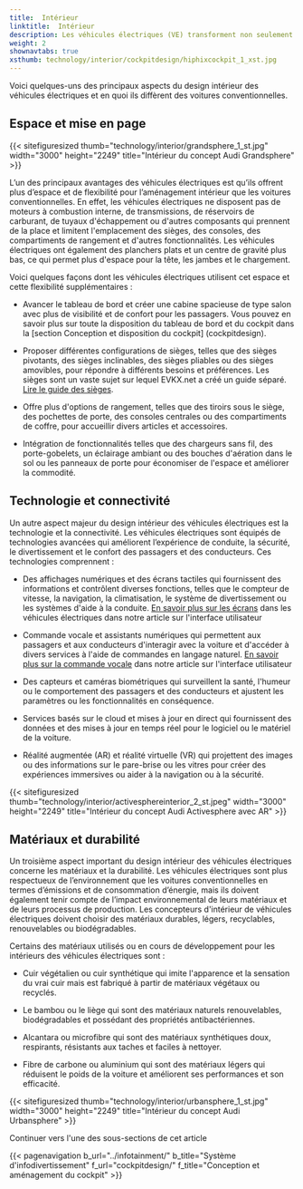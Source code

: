 ```yaml
---
title:  Intérieur
linktitle:  Intérieur
description: Les véhicules électriques (VE) transforment non seulement notre façon de conduire, mais également la façon dont nous concevons les intérieurs des voitures. Les véhicules électriques offrent de nouvelles possibilités et de nouveaux défis aux designers d’intérieur automobiles, qui doivent trouver un équilibre entre fonctionnalité, confort, esthétique et durabilité.
weight: 2
shownavtabs: true
xsthumb: technology/interior/cockpitdesign/hiphixcockpit_1_xst.jpg
---
```

<!-- markdownlint-disable MD033 -->

Voici quelques-uns des principaux aspects du design intérieur des véhicules électriques et en quoi ils diffèrent des voitures conventionnelles.

## Espace et mise en page

{{< sitefiguresized thumb="technology/interior/grandsphere_1_st.jpg" width="3000" height="2249" title="Intérieur du concept Audi Grandsphere" >}}

L’un des principaux avantages des véhicules électriques est qu’ils offrent plus d’espace et de flexibilité pour l’aménagement intérieur que les voitures conventionnelles. En effet, les véhicules électriques ne disposent pas de moteurs à combustion interne, de transmissions, de réservoirs de carburant, de tuyaux d'échappement ou d'autres composants qui prennent de la place et limitent l'emplacement des sièges, des consoles, des compartiments de rangement et d'autres fonctionnalités. Les véhicules électriques ont également des planchers plats et un centre de gravité plus bas, ce qui permet plus d'espace pour la tête, les jambes et le chargement.

Voici quelques façons dont les véhicules électriques utilisent cet espace et cette flexibilité supplémentaires :

- Avancer le tableau de bord et créer une cabine spacieuse de type salon avec plus de visibilité et de confort pour les passagers. Vous pouvez en savoir plus sur toute la disposition du tableau de bord et du cockpit dans la [section Conception et disposition du cockpit] (cockpitdesign).

- Proposer différentes configurations de sièges, telles que des sièges pivotants, des sièges inclinables, des sièges pliables ou des sièges amovibles, pour répondre à différents besoins et préférences. Les sièges sont un vaste sujet sur lequel EVKX.net a créé un guide séparé. [Lire le guide des sièges](../seats/).

- Offre plus d'options de rangement, telles que des tiroirs sous le siège, des pochettes de porte, des consoles centrales ou des compartiments de coffre, pour accueillir divers articles et accessoires.

- Intégration de fonctionnalités telles que des chargeurs sans fil, des porte-gobelets, un éclairage ambiant ou des bouches d'aération dans le sol ou les panneaux de porte pour économiser de l'espace et améliorer la commodité.

## Technologie et connectivité

Un autre aspect majeur du design intérieur des véhicules électriques est la technologie et la connectivité. Les véhicules électriques sont équipés de technologies avancées qui améliorent l’expérience de conduite, la sécurité, le divertissement et le confort des passagers et des conducteurs. Ces technologies comprennent :

- Des affichages numériques et des écrans tactiles qui fournissent des informations et contrôlent diverses fonctions, telles que le compteur de vitesse, la navigation, la climatisation, le système de divertissement ou les systèmes d'aide à la conduite. [En savoir plus sur les écrans](../userinterface/screens/) dans les véhicules électriques dans notre article sur l'interface utilisateur

- Commande vocale et assistants numériques qui permettent aux passagers et aux conducteurs d'interagir avec la voiture et d'accéder à divers services à l'aide de commandes en langage naturel. [En savoir plus sur la commande vocale](../userinterface/screens/) dans notre article sur l'interface utilisateur

- Des capteurs et caméras biométriques qui surveillent la santé, l'humeur ou le comportement des passagers et des conducteurs et ajustent les paramètres ou les fonctionnalités en conséquence.

- Services basés sur le cloud et mises à jour en direct qui fournissent des données et des mises à jour en temps réel pour le logiciel ou le matériel de la voiture.

- Réalité augmentée (AR) et réalité virtuelle (VR) qui projettent des images ou des informations sur le pare-brise ou les vitres pour créer des expériences immersives ou aider à la navigation ou à la sécurité.

{{< sitefiguresized thumb="technology/interior/activesphereinterior_2_st.jpeg" width="3000" height="2249" title="Intérieur du concept Audi Activesphere avec AR" >}}

## Matériaux et durabilité

Un troisième aspect important du design intérieur des véhicules électriques concerne les matériaux et la durabilité. Les véhicules électriques sont plus respectueux de l’environnement que les voitures conventionnelles en termes d’émissions et de consommation d’énergie, mais ils doivent également tenir compte de l’impact environnemental de leurs matériaux et de leurs processus de production. Les concepteurs d'intérieur de véhicules électriques doivent choisir des matériaux durables, légers, recyclables, renouvelables ou biodégradables.

Certains des matériaux utilisés ou en cours de développement pour les intérieurs des véhicules électriques sont :

- Cuir végétalien ou cuir synthétique qui imite l'apparence et la sensation du vrai cuir mais est fabriqué à partir de matériaux végétaux ou recyclés.

- Le bambou ou le liège qui sont des matériaux naturels renouvelables, biodégradables et possédant des propriétés antibactériennes.

- Alcantara ou microfibre qui sont des matériaux synthétiques doux, respirants, résistants aux taches et faciles à nettoyer.

- Fibre de carbone ou aluminium qui sont des matériaux légers qui réduisent le poids de la voiture et améliorent ses performances et son efficacité.

{{< sitefiguresized thumb="technology/interior/urbansphere_1_st.jpg" width="3000" height="2249" title="Intérieur du concept Audi Urbansphere" >}}

Continuer vers l'une des sous-sections de cet article

{{< pagenavigation b_url="../infotainment/" b_title="Système d'infodivertissement" f_url="cockpitdesign/" f_title="Conception et aménagement du cockpit" >}}